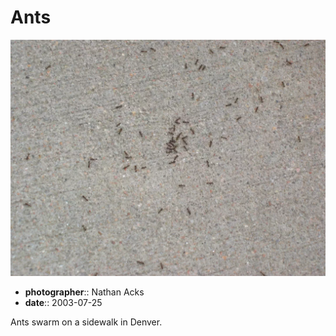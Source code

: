 # Ants

![A cluster of ants on a sidewalk](assets/2003-07-25-ants.webp)

* **photographer**:: Nathan Acks  
* **date**:: 2003-07-25

Ants swarm on a sidewalk in Denver.
